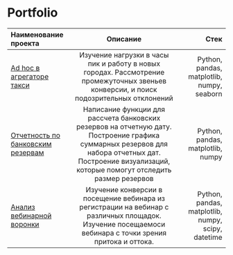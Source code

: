 # Portfolio


| Наименование проекта                                                                                           | Описание                     | Стек          |
|:-------------                                                                                                  |:---------------:             | -------------:|
| [Ad hoc в агрегаторе такси](https://github.com/Sudbinin/Portfolio/tree/main/Ad%20hoc%20в%20агрегаторе%20такси)                         | Изучение нагрузки в часы пик и работу в новых городах. Рассмотрение промежуточных звеньев конверсии, и поиск подозрительных отклонений | Python, pandas, matplotlib, numpy, seaborn |
| [Отчетность по банковским резервам](https://github.com/Sudbinin/Portfolio/tree/main/Project_2)                 | Написание функции для рассчета банковских резервов на отчетную дату. Построение графика суммарных резервов для набора отчетных дат. Построение визуализаций, которые помогут отследить размер резервов       | Python, pandas, matplotlib, numpy |
| [Анализ вебинарной воронки](https://github.com/Sudbinin/Portfolio/tree/main/Анализ%20вебинарной%20воронки)                         | Изучение конверсии в посещение вебинара из регистрации на вебинар с различных площадок. Изучение посещаемоси вебинара с точки зрения притока и оттока.         | Python, pandas, matplotlib, numpy, scipy, datetime |
